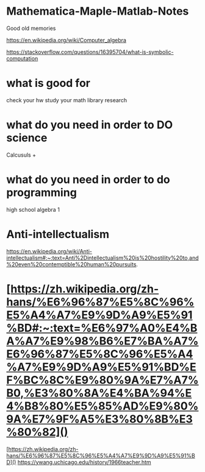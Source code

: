 # Mathematica-Maple-Matlab-Notes
Good old memories

https://en.wikipedia.org/wiki/Computer_algebra

https://stackoverflow.com/questions/16395704/what-is-symbolic-computation

# what is good for

check your hw
study
your math library
research

# what do you need in order to DO science

Calcusuls +

# what do you need in order to do programming

high school algebra 1

# Anti-intellectualism
https://en.wikipedia.org/wiki/Anti-intellectualism#:~:text=Anti%2Dintellectualism%20is%20hostility%20to,and%20even%20contemptible%20human%20pursuits.

# [https://zh.wikipedia.org/zh-hans/%E6%96%87%E5%8C%96%E5%A4%A7%E9%9D%A9%E5%91%BD#:~:text=%E6%97%A0%E4%BA%A7%E9%98%B6%E7%BA%A7%E6%96%87%E5%8C%96%E5%A4%A7%E9%9D%A9%E5%91%BD%EF%BC%8C%E9%80%9A%E7%A7%B0,%E3%80%8A%E4%BA%94%E4%B8%80%E5%85%AD%E9%80%9A%E7%9F%A5%E3%80%8B%E3%80%82]()
[https://zh.wikipedia.org/zh-hans/%E6%96%87%E5%8C%96%E5%A4%A7%E9%9D%A9%E5%91%BD]()
https://ywang.uchicago.edu/history/1966teacher.htm
